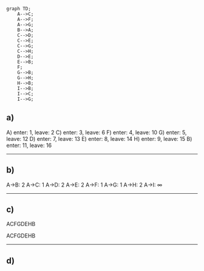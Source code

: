
```mermaid
graph TD;
	A-->C;
	A-->F;
	A-->G;
	B-->A;
	C-->D;
	C-->E;
	C-->G;
	C-->H;
	D-->E;
	E-->B;
	F;
	G-->B;
	G-->H;
	H-->B;
	I-->B;
	I-->C;
	I-->G;	
```


## a)

A) enter: 1, leave: 2
C) enter: 3, leave: 6
F) enter: 4, leave: 10
G) enter: 5, leave: 12
D) enter: 7, leave: 13
E) enter: 8, leave: 14
H) enter: 9, leave: 15
B) enter: 11, leave: 16

___

## b)

A->B: 2
A->C: 1
A->D: 2
A->E: 2
A->F: 1
A->G: 1
A->H: 2
A->I: $\infty$

___

## c)

ACFGDEHB

ACFGDEHB

___

## d)


